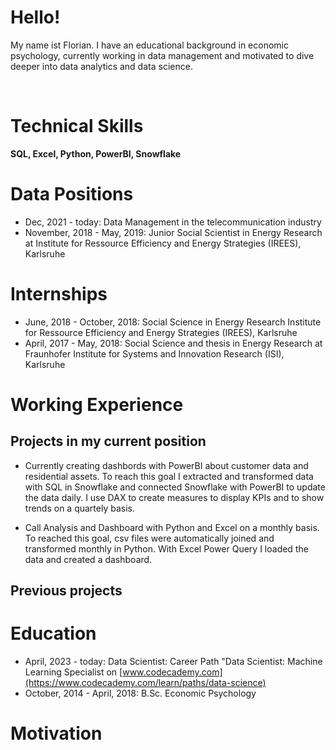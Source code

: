 
# Hello!
My name ist Florian. I have an educational background in economic psychology, currently working in data management and motivated to dive deeper into data analytics and data science.

&nbsp;

# Technical Skills
**SQL, Excel, Python, PowerBI, Snowflake**


# Data Positions
* Dec, 2021 - today: Data Management in the telecommunication industry
* November, 2018 - May, 2019: Junior Social Scientist in Energy Research at Institute for Ressource Efficiency and Energy Strategies (IREES), Karlsruhe


# Internships
* June, 2018 - October, 2018: Social Science in Energy Research Institute for Ressource Efficiency and Energy Strategies (IREES), Karlsruhe
* April, 2017 - May, 2018: Social Science and thesis in Energy Research at Fraunhofer Institute for Systems and Innovation Research (ISI), Karlsruhe


# Working Experience
## Projects in my current position

* Currently creating dashbords with PowerBI about customer data and residential assets.
To reach this goal I extracted and transformed data with SQL in Snowflake and connected Snowflake with PowerBI to update the data daily. I use DAX to create measures to display KPIs and to show trends on a quartely basis.

* Call Analysis and Dashboard with Python and Excel on a monthly basis. To reached this goal, csv files were automatically joined and transformed monthly in Python. With Excel Power Query I loaded the data and created a dashboard. 

## Previous projects


# Education
* April, 2023 - today: Data Scientist: Career Path "Data Scientist: Machine Learning Specialist on [www.codecademy.com](https://www.codecademy.com/learn/paths/data-science)
* October, 2014 - April, 2018: B.Sc. Economic Psychology


# Motivation


